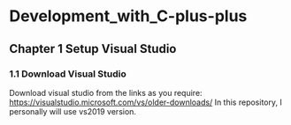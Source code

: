 <!--Start the project - Developement with C++ -->
<!--Copyright: Md. Manjurul Haque -->
<!--Position: Software Engineer -->
<!--Company: Frontier Semiconductor Bangladesh Ltd. -->
# Development_with_C-plus-plus


## Chapter 1 Setup Visual Studio

### 1.1 Download Visual Studio

Download visual studio from the links as you require:
https://visualstudio.microsoft.com/vs/older-downloads/
In this repository, I personally will use vs2019 version.